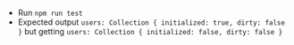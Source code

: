 - Run `npm run test`
- Expected output `users: Collection { initialized: true, dirty: false }` but getting `users: Collection { initialized: false, dirty: false }`
